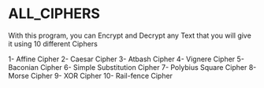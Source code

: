 # ALL_CIPHERS

With this program, you can Encrypt and Decrypt any Text that you will give it using 10 different Ciphers

1- Affine Cipher
2- Caesar Cipher
3- Atbash Cipher
4- Vignere Cipher
5- Baconian Cipher
6- Simple Substitution Cipher
7- Polybius Square Cipher
8- Morse Cipher
9- XOR Cipher
10- Rail-fence Cipher
